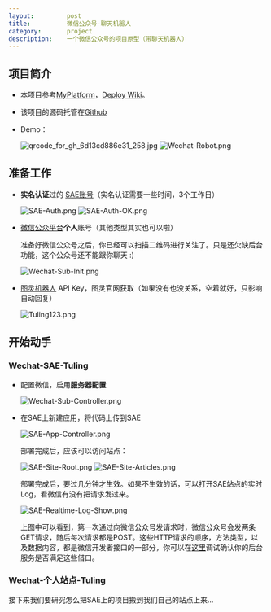 ```yaml
---
layout:         post
title:          微信公众号-聊天机器人
category:       project
description:    一个微信公众号的项目原型（带聊天机器人）
---
```


## 项目简介
- 本项目参考[MyPlatform](https://github.com/littlecodersh/MyPlatform)，[Deploy Wiki](https://github.com/littlecodersh/MyPlatform/wiki/Deploy)。
- 该项目的源码托管在[Github](https://github.com/wu-wenxiang/wwxPOC)
- Demo：

	![qrcode_for_gh_6d13cd886e31_258.jpg](https://raw.githubusercontent.com/wu-wenxiang/Media-WebLink/master/qiniu/Common-9fa9e352b59943ecaeee659bec62c519-qrcode_for_gh_6d13cd886e31_258.jpg)
	![Wechat-Robot.png](https://raw.githubusercontent.com/wu-wenxiang/Media-WebLink/master/qiniu/c5b735854b244f629923cd3c4b2715cc-Wechat-Robot.png)

## 准备工作
- **实名认证**过的 [SAE账号](http://sae.sina.com.cn/)（实名认证需要一些时间，3个工作日）

	![SAE-Auth.png](https://raw.githubusercontent.com/wu-wenxiang/Media-WebLink/master/qiniu/c5b735854b244f629923cd3c4b2715cc-SAE-Auth.png)
	![SAE-Auth-OK.png](https://raw.githubusercontent.com/wu-wenxiang/Media-WebLink/master/qiniu/c5b735854b244f629923cd3c4b2715cc-SAE-Auth-OK.png)

- [微信公众平台](https://mp.weixin.qq.com/)**个人**账号（其他类型其实也可以啦）

	准备好微信公众号之后，你已经可以扫描二维码进行关注了。只是还欠缺后台功能，这个公众号还不能跟你聊天 :)
	
	![Wechat-Sub-Init.png](https://raw.githubusercontent.com/wu-wenxiang/Media-WebLink/master/qiniu/c5b735854b244f629923cd3c4b2715cc-Wechat-Subscription-Init.PNG)

- [图灵机器人](http://tuling123.com/) API Key，图灵官网获取（如果没有也没关系，空着就好，只影响自动回复）

	![Tuling123.png](https://raw.githubusercontent.com/wu-wenxiang/Media-WebLink/master/qiniu/c5b735854b244f629923cd3c4b2715cc-Tuling123.png)

## 开始动手

### Wechat-SAE-Tuling

- 配置微信，启用**服务器配置**

	![Wechat-Sub-Controller.png](https://raw.githubusercontent.com/wu-wenxiang/Media-WebLink/master/qiniu/c5b735854b244f629923cd3c4b2715cc-Wechat-Sub-Controller.png)

- 在SAE上新建应用，将代码上传到SAE

	![SAE-App-Controller.png](https://raw.githubusercontent.com/wu-wenxiang/Media-WebLink/master/qiniu/c5b735854b244f629923cd3c4b2715cc-SAE-App-Controller.png)
	
	部署完成后，应该可以访问站点：
	
	![SAE-Site-Root.png](https://raw.githubusercontent.com/wu-wenxiang/Media-WebLink/master/qiniu/c5b735854b244f629923cd3c4b2715cc-SAE-Site-Root.png)
	![SAE-Site-Articles.png](https://raw.githubusercontent.com/wu-wenxiang/Media-WebLink/master/qiniu/c5b735854b244f629923cd3c4b2715cc-SAE-Site-Articles.png)

	部署完成后，要过几分钟才生效。如果不生效的话，可以打开SAE站点的实时Log，看微信有没有把请求发过来。
	
	![SAE-Realtime-Log-Show.png](https://raw.githubusercontent.com/wu-wenxiang/Media-WebLink/master/qiniu/c5b735854b244f629923cd3c4b2715cc-SAE-Realtime-Log-Show.png)
	
	上图中可以看到，第一次通过向微信公众号发请求时，微信公众号会发两条GET请求，随后每次请求都是POST。这些HTTP请求的顺序，方法类型，以及数据内容，都是微信开发者接口的一部分，你可以在[这里](http://mp.weixin.qq.com/debug/)调试确认你的后台服务是否满足这些借口。

### Wechat-个人站点-Tuling

接下来我们要研究怎么把SAE上的项目搬到我们自己的站点上来...
